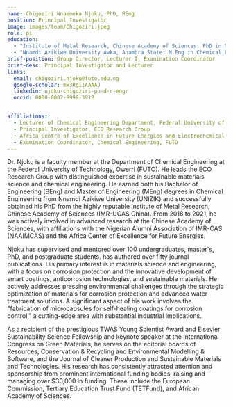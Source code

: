 ```yaml
---
name: Chigoziri Nnaemeka Njoku, PhD, REng
position: Principal Investigator
image: images/team/Chigoziri.jpeg
role: pi
education: 
  - "Institute of Metal Research, Chinese Academy of Sciences: PhD in Material Science and Engineering (Corrosion Science and Protection) (2015-2020)"
  - "Nnamdi Azikiwe University Awka, Anambra State: M.Eng in Chemical Engineering (2010-2013)"
brief-position: Group Director, Lecturer I, Examination Coordinator
brief-desc: Principal Investigator and Lecturer
links:
  email: chigoziri.njoku@futo.edu.ng
  google-scholar: mx3RgiIAAAAJ
  linkedin: njoku-chigoziri-ph-d-r-engr
  orcid: 0000-0002-8999-3912


affiliations:
  - Lecturer of Chemical Engineering Department, Federal University of Technology Owerri
  - Principal Investigator, ECO Research Group
  - Africa Centre of Excellence in Future Energies and Electrochemical Systems (ACEFUELS), FUTO
  - Examination Coordinator, Chemical Engineering, FUTO
---
```


Dr. Njoku is a faculty member at the Department of Chemical Engineering at the Federal University of Technology, Owerri (FUTO). He leads the ECO Research Group with distinguished expertise in sustainable materials science and chemical engineering. He earned both his Bachelor of Engineering (BEng) and Master of Engineering (MEng) degrees in Chemical Engineering from Nnamdi Azikiwe University (UNIZIK) and successfully obtained his PhD from the highly reputable Institute of Metal Research, Chinese Academy of Sciences (IMR-UCAS China). From 2018 to 2021, he was actively involved in advanced research at the Chinese Academy of Sciences, with affiliations with the Nigerian Alumni Association of IMR-CAS (NAAIMCAS) and the Africa Center of Excellence for Future Energies.

Njoku has supervised and mentored over 100 undergraduates, master's, PhD, and postgraduate students. has authored over fifty journal publications. His primary interest is in materials science and engineering, with a focus on corrosion protection and the innovative development of smart coatings, anticorrosion technologies, and sustainable materials. He actively addresses pressing environmental challenges through the strategic optimization of materials for corrosion protection and advanced water treatment solutions. A significant aspect of his work involves the "fabrication of microcapsules for self-healing coatings for corrosion control," a cutting-edge area with substantial industrial implications.

As a recipient of the prestigious TWAS Young Scientist Award and Elsevier Sustainability Science Fellowship and keynote speaker at the International Congress on Green Materials, he serves on the editorial boards of Resources, Conservation & Recycling and Environmental Modelling & Software, and the Journal of Cleaner Production and Sustainable Materials and Technologies. His research has consistently attracted attention and sponsorship from prominent international funding bodies, raising and managing over $30,000 in funding. These include the European Commission, Tertiary Education Trust Fund (TETFund), and African Academy of Sciences.
